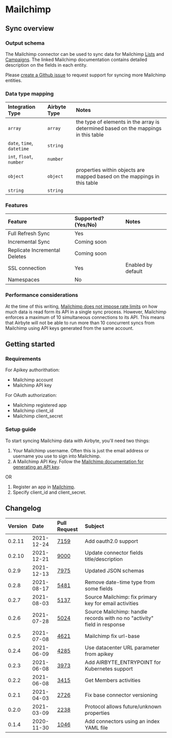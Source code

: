 # Mailchimp

## Sync overview

### Output schema

The Mailchimp connector can be used to sync data for Mailchimp [Lists](https://mailchimp.com/developer/api/marketing/lists/get-list-info) and [Campaigns](https://mailchimp.com/developer/api/marketing/campaigns/get-campaign-info/). The linked Mailchimp documentation contains detailed description on the fields in each entity.

Please [create a Github issue](https://github.com/airbytehq/airbyte/issues/new/choose) to request support for syncing more Mailchimp entities.

### Data type mapping

| Integration Type | Airbyte Type | Notes |
| :--- | :--- | :--- |
| `array` | `array` | the type of elements in the array is determined based on the mappings in this table |
| `date`, `time`, `datetime` | `string` |  |
| `int`, `float`, `number` | `number` |  |
| `object` | `object` | properties within objects are mapped based on the mappings in this table |
| `string` | `string` |  |

### Features

| Feature | Supported?\(Yes/No\) | Notes |
| :--- | :--- | :--- |
| Full Refresh Sync | Yes |  |
| Incremental Sync | Coming soon |  |
| Replicate Incremental Deletes | Coming soon |  |
| SSL connection | Yes | Enabled by default |
| Namespaces | No |  |

### Performance considerations

At the time of this writing, [Mailchimp does not impose rate limits](https://mailchimp.com/developer/guides/marketing-api-conventions/#throttling) on how much data is read form its API in a single sync process. However, Mailchimp enforces a maximum of 10 simultaneous connections to its API. This means that Airbyte will not be able to run more than 10 concurrent syncs from Mailchimp using API keys generated from the same account.

## Getting started

### Requirements

For Apikey authorithation:
* Mailchimp account 
* Mailchimp API key

For OAuth authorization:
* Mailchimp registered app
* Mailchimp client_id
* Mailchimp client_secret

### Setup guide

To start syncing Mailchimp data with Airbyte, you'll need two things:

1. Your Mailchimp username. Often this is just the email address or username you use to sign into Mailchimp. 
2. A Mailchimp API Key. Follow the [Mailchimp documentation for generating an API key](https://mailchimp.com/help/about-api-keys/).

OR
1. Register an app in [Mailchimp](https://us2.admin.mailchimp.com/account/oauth2/).
2. Specify client_id and client_secret.

## Changelog

| Version | Date | Pull Request | Subject |
| :--- | :--- | :--- | :--- |
| 0.2.11 | 2021-12-24| [7159](https://github.com/airbytehq/airbyte/pull/7159) | Add oauth2.0 support |
| 0.2.10 | 2021-12-21 | [9000](https://github.com/airbytehq/airbyte/pull/9000) | Update connector fields title/description |
| 0.2.9  | 2021-12-13 | [7975](https://github.com/airbytehq/airbyte/pull/7975) | Updated JSON schemas |
| 0.2.8  | 2021-08-17 | [5481](https://github.com/airbytehq/airbyte/pull/5481) | Remove date-time type from some fields |
| 0.2.7  | 2021-08-03 | [5137](https://github.com/airbytehq/airbyte/pull/5137) | Source Mailchimp: fix primary key for email activities |
| 0.2.6  | 2021-07-28 | [5024](https://github.com/airbytehq/airbyte/pull/5024) | Source Mailchimp: handle records with no no "activity" field in response |
| 0.2.5  | 2021-07-08 | [4621](https://github.com/airbytehq/airbyte/pull/4621) | Mailchimp fix url-base |
| 0.2.4  | 2021-06-09 | [4285](https://github.com/airbytehq/airbyte/pull/4285) | Use datacenter URL parameter from apikey |
| 0.2.3  | 2021-06-08 | [3973](https://github.com/airbytehq/airbyte/pull/3973) | Add AIRBYTE\_ENTRYPOINT for Kubernetes support |
| 0.2.2  | 2021-06-08 | [3415](https://github.com/airbytehq/airbyte/pull/3415) | Get Members activities |
| 0.2.1  | 2021-04-03 | [2726](https://github.com/airbytehq/airbyte/pull/2726) | Fix base connector versioning |
| 0.2.0  | 2021-03-09 | [2238](https://github.com/airbytehq/airbyte/pull/2238) | Protocol allows future/unknown properties |
| 0.1.4  | 2020-11-30 | [1046](https://github.com/airbytehq/airbyte/pull/1046) | Add connectors using an index YAML file |

